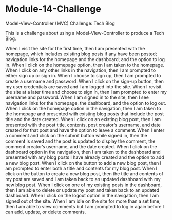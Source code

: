 # Module-14-Challenge
Model-View-Controller (MVC) Challenge: Tech Blog

This is a challenge about using a Model-View-Controller to produce a Tech Blog.

When I visit the site for the first time, then I am presented with the homepage, which includes existing blog posts if any have been posted; navigation links for the homepage and the dashboard; and the option to log in. When I click on the homepage option, then I am taken to the homepage. When I click on any other links in the navigation, then I am prompted to either sign up or sign in. When I choose to sign up, then I am prompted to create a username and password. When I click on the sign-up button, then my user credentials are saved and I am logged into the site. When I revisit the site at a later time and choose to sign in, then I am prompted to enter my username and password. When I am signed in to the site, then I see navigation links for the homepage, the dashboard, and the option to log out. When I click on the homepage option in the navigation, then I am taken to the homepage and presented with existing blog posts that include the post title and the date created. When I click on an existing blog post, then I am presented with the post title, contents, post creator’s username, and date created for that post and have the option to leave a comment. When I enter a comment and click on the submit button while signed in, then the comment is saved and the post is updated to display the comment, the comment creator’s username, and the date created. When I click on the dashboard option in the navigation, then I am taken to the dashboard and presented with any blog posts I have already created and the option to add a new blog post. When I click on the button to add a new blog post, then I am prompted to enter both a title and contents for my blog post. When I click on the button to create a new blog post, then the title and contents of my post are saved and I am taken back to an updated dashboard with my new blog post. When I click on one of my existing posts in the dashboard, then I am able to delete or update my post and taken back to an updated dashboard. When I click on the logout option in the navigation, then I am signed out of the site. When I am idle on the site for more than a set time, then I am able to view comments but I am prompted to log in again before I can add, update, or delete comments.